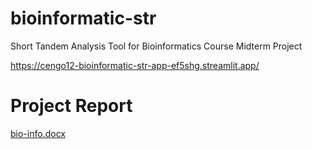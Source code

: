 # bioinformatic-str
Short Tandem Analysis Tool for Bioinformatics Course Midterm Project

https://cengo12-bioinformatic-str-app-ef5shg.streamlit.app/

# Project Report

[bio-info.docx](https://github.com/cengo12/bioinformatic-str/files/10306428/bio-info.docx)
